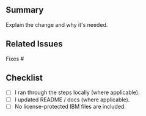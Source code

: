 ## Summary
Explain the change and why it's needed.

## Related Issues
Fixes #<issue-number>

## Checklist
- [ ] I ran through the steps locally (where applicable).
- [ ] I updated README / docs (where applicable).
- [ ] No license-protected IBM files are included.
